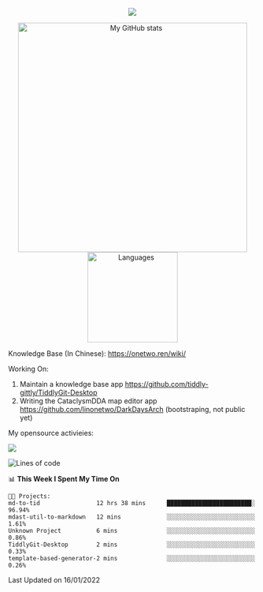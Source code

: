 <a href="https://github.com/linonetwo">
    <p align="center">
        <img src="https://github-profile-trophy.vercel.app/?username=linonetwo&column=7&theme=onedark"/>
    </p>
</a>
<a align="center" href="https://github.com/linonetwo">
  <p align="center">
    <img src="https://github-readme-stats.vercel.app/api?username=linonetwo&show_icons=true&count_private=true" alt="My GitHub stats" width="465"/>
    <img src="https://github-readme-stats.vercel.app/api/top-langs/?username=linonetwo&layout=compact&langs_count=10" alt="Languages" height="183">
  </p>
</a>

Knowledge Base (In Chinese): https://onetwo.ren/wiki/

Working On: 

1. Maintain a knowledge base app https://github.com/tiddly-gittly/TiddlyGit-Desktop
1. Writing the CataclysmDDA map editor app https://github.com/linonetwo/DarkDaysArch (bootstraping, not public yet)

My opensource activieies:

![](https://visitor-badge.glitch.me/badge?page_id=linonetwo.linonetwo)

<!--START_SECTION:waka-->
![Lines of code](https://img.shields.io/badge/From%20Hello%20World%20I%27ve%20Written-2%20Million%20lines%20of%20code-blue)

📊 **This Week I Spent My Time On** 

```text
🐱‍💻 Projects: 
md-to-tid                12 hrs 38 mins      ████████████████████████░   96.94% 
mdast-util-to-markdown   12 mins             ░░░░░░░░░░░░░░░░░░░░░░░░░   1.61% 
Unknown Project          6 mins              ░░░░░░░░░░░░░░░░░░░░░░░░░   0.86% 
TiddlyGit-Desktop        2 mins              ░░░░░░░░░░░░░░░░░░░░░░░░░   0.33% 
template-based-generator-2 mins              ░░░░░░░░░░░░░░░░░░░░░░░░░   0.26%

```


 Last Updated on 16/01/2022
<!--END_SECTION:waka-->
